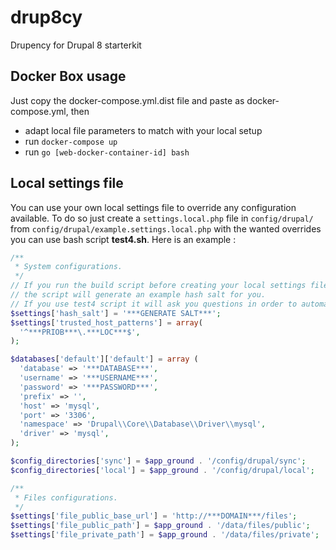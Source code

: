 # drup8cy
Drupency for Drupal 8 starterkit

## Docker Box usage

Just copy the docker-compose.yml.dist file and paste as docker-compose.yml, then
- adapt local file parameters to match with your local setup
- run `docker-compose up`
- run `go [web-docker-container-id] bash`

## Local settings file

You can use your own local settings file to override any configuration available.
To do so just create a `settings.local.php` file in `config/drupal/` from `config/drupal/example.settings.local.php` with the wanted overrides you can use bash script **test4.sh**.
Here is an example :

```php
/**
 * System configurations.
 */
// If you run the build script before creating your local settings file,
// the script will generate an example hash salt for you.
// If you use test4 script it will ask you questions in order to automatically generate "settings.local.php". 
$settings['hash_salt'] = '***GENERATE SALT***';
$settings['trusted_host_patterns'] = array(
  '^***PRIOB***\.***LOC***$',
);

$databases['default']['default'] = array (
  'database' => '***DATABASE***',
  'username' => '***USERNAME***',
  'password' => '***PASSWORD***',
  'prefix' => '',
  'host' => 'mysql',
  'port' => '3306',
  'namespace' => 'Drupal\\Core\\Database\\Driver\\mysql',
  'driver' => 'mysql',
);

$config_directories['sync'] = $app_ground . '/config/drupal/sync';
$config_directories['local'] = $app_ground . '/config/drupal/local';

/**
 * Files configurations.
 */
$settings['file_public_base_url'] = 'http://***DOMAIN***/files';
$settings['file_public_path'] = $app_ground . '/data/files/public';
$settings['file_private_path'] = $app_ground . '/data/files/private';

```